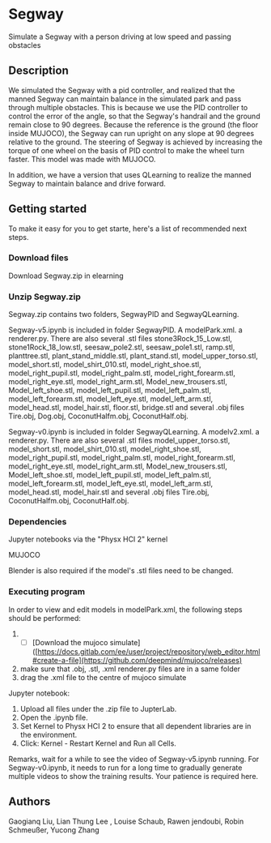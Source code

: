 # Segway

Simulate a Segway with a person driving at low speed and passing obstacles

## Description
We simulated the Segway with a pid controller, and realized that the manned Segway can maintain balance in the simulated park and pass through multiple obstacles. This is because we use the PID controller to control the error of the angle, so that the Segway's handrail and the ground remain close to 90 degrees. Because the reference is the ground (the floor inside MUJOCO), the Segway can run upright on any slope at 90 degrees relative to the ground. The steering of Segway is achieved by increasing the torque of one wheel on the basis of PID control to make the wheel turn faster. This model was made with MUJOCO.

In addition, we have a version that uses QLearning to realize the manned Segway to maintain balance and drive forward.

## Getting started

To make it easy for you to get starte, here's a list of recommended next steps.

### Download files

Download Segway.zip in elearning


### Unzip Segway.zip
Segway.zip contains two folders, SegwayPID and SegwayQLearning.


Segway-v5.ipynb is included in folder SegwayPID. A modelPark.xml. a renderer.py. There are also several .stl files stone3Rock_15_Low.stl, stone1Rock_18_low.stl, seesaw_pole2.stl, seesaw_pole1.stl, ramp.stl, planttree.stl, plant_stand_middle.stl, plant_stand.stl, model_upper_torso.stl, model_short.stl, model_shirt_010.stl, model_right_shoe.stl, model_right_pupil.stl, model_right_palm.stl, model_right_forearm.stl, model_right_eye.stl, model_right_arm.stl, Model_new_trousers.stl, Model_left_shoe.stl, model_left_pupil.stl, model_left_palm.stl, model_left_forearm.stl, model_left_eye.stl, model_left_arm.stl, model_head.stl, model_hair.stl, floor.stl, bridge.stl  and several .obj files Tire.obj, Dog.obj, CoconutHalfm.obj, CoconutHalf.obj.

Segway-v0.ipynb is included in folder SegwayQLearning. A modelv2.xml. a renderer.py. There are also several .stl files model_upper_torso.stl, model_short.stl, model_shirt_010.stl, model_right_shoe.stl, model_right_pupil.stl, model_right_palm.stl, model_right_forearm.stl, model_right_eye.stl, model_right_arm.stl, Model_new_trousers.stl, Model_left_shoe.stl, model_left_pupil.stl, model_left_palm.stl, model_left_forearm.stl, model_left_eye.stl, model_left_arm.stl, model_head.stl, model_hair.stl and several .obj files Tire.obj, CoconutHalfm.obj, CoconutHalf.obj.


### Dependencies

Jupyter notebooks via the "Physx HCI 2" kernel

MUJOCO

Blender is also required if the model's .stl files need to be changed.


### Executing program
In order to view and edit models in modelPark.xml, the following steps should be performed:

1.  - [ ] [Download the mujoco simulate]([https://docs.gitlab.com/ee/user/project/repository/web_editor.html#create-a-file](https://github.com/deepmind/mujoco/releases) 
2.   make sure that .obj, .stl, .xml renderer.py files are in a same folder
3.  drag the .xml file to the centre of mujoco simulate


Jupyter notebook:
1. Upload all files under the .zip file to JupterLab.
2. Open the .ipynb file.
3. Set Kernel to Physx HCI 2 to ensure that all dependent libraries are in the environment.
4. Click: Kernel - Restart Kernel and Run all Cells.

Remarks, wait for a while to see the video of Segway-v5.ipynb running. For Segway-v0.ipynb, it needs to run for a long time to gradually generate multiple videos to show the training results. Your patience is required here.

## Authors

Gaogianq Liu, 
Lian Thung Lee , 
Louise Schaub, 
Rawen jendoubi, 
Robin Schmeußer,
Yucong Zhang

